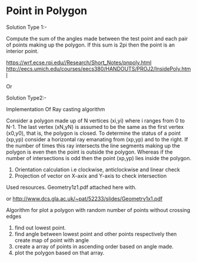 # Point in Polygon

Solution Type 1:-

Compute the sum of the angles made between the test point and each pair of points
making up the polygon. If this sum is 2pi then the point is an interior point.

https://wrf.ecse.rpi.edu//Research/Short_Notes/pnpoly.html
http://eecs.umich.edu/courses/eecs380/HANDOUTS/PROJ2/InsidePoly.html


Or
 
Solution Type2:- 

Implementation Of Ray casting algorithm

Consider a polygon made up of N vertices (xi,yi) where i ranges from 0 to N-1. The last vertex (xN,yN) is assumed to be the same as the first vertex (x0,y0), that is, the polygon is closed. To determine the status of a point (xp,yp) consider a horizontal ray emanating from (xp,yp) and to the right. If the number of times this ray intersects the line segments making up the polygon is even then the point is outside the polygon. Whereas if the number of intersections is odd then the point (xp,yp) lies inside the polygon.


1. Orientation calculation i.e clockwise, anticlockwise and linear check
2. Projection of vector on X-axix and Y-axis to check intersection

Used resources.
Geometry1z1.pdf attached here with.

or 
http://www.dcs.gla.ac.uk/~pat/52233/slides/Geometry1x1.pdf




Algorithm for plot a polygon with random number of points without crossing edges 

1. find out lowest point.
2. find angle between lowest point and other points respectively
	then create map of point with angle 
3. create a array of points in ascending order based on angle made.
4. plot the polygon based on that array.

